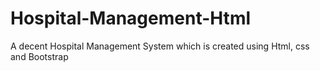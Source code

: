 # Hospital-Management-Html

A decent Hospital Management System which is created using Html, css and Bootstrap
